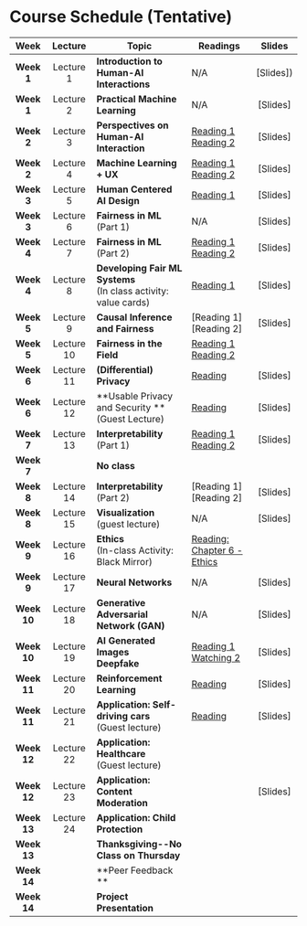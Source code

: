 # Course Schedule (Tentative)

Week  |Lecture   |Topic  |Readings  |Slides |
:------:|:-----:|-------|----------|:------:
| **Week 1**  | Lecture 1  | **Introduction to Human-AI Interactions**                                                                                         | N/A                                                                                                                                                                   | [Slides])                   |
| **Week 1**  | Lecture 2  | **Practical Machine Learning**                                                                                                    | N/A                                                                                                                                                                   | [Slides]                   |
| **Week 2**  | Lecture 3  | **Perspectives on Human-AI Interaction**                                                                                          | [Reading 1](https://drive.google.com/file/d/1ce6iiALq-QlGo4W2AzjmXJcdpKy5Fvll/view?usp=sharing) <br> [Reading 2](https://drive.google.com/file/d/1Tw8qZZ1nQxGFiwz00l2OR31BHx3uHXcY/view?usp=sharing)             | [Slides]                   |
| **Week 2**  | Lecture 4  | **Machine Learning + UX** | [Reading 1](https://drive.google.com/file/d/1nvDx0h9PJM2A69P_0GA118mGeLS95mfq/view?usp=sharing) <br> [Reading 2](https://drive.google.com/file/d/1kLJn2RSBEgFCVg6ibBzb-YDt7UJYJNLu/view?usp=sharing)                                                                                                                                                                 |[Slides]                                                                                                                 |
| **Week 3**  | Lecture 5  | **Human Centered AI Design**                                                                                                         | [Reading 1](https://drive.google.com/file/d/1K1DIZYln3E5AHouPXOkvc6X2NXbmMtxk/view?usp=sharing)                                                                                                                                                                   | [Slides]                  |
| **Week 3**  | Lecture 6  | **Fairness in ML** (Part 1)                                                                                                       | N/A                                                                                                                                                                   | [Slides]                   |
| **Week 4**  | Lecture 7  | **Fairness in ML** (Part 2)                                                                                                       | [Reading 1](https://arxiv.org/abs/1609.05807) <br> [Reading 2](https://arxiv.org/abs/1703.00056)                                                                      | [Slides]                   |
| **Week 4**  | Lecture 8  | **Developing Fair ML Systems**<br> (In class activity: value cards)                                                                                                          | [Reading 1](https://drive.google.com/file/d/1JNJjymAU_rqCoLzlVOjMku59484rG6Ja/view?usp=sharing)                                                                                                                                                                   | [Slides]                  |
| **Week 5**  | Lecture 9  | **Causal Inference and Fairness**                  | [Reading 1] <br> [Reading 2]                                           | [Slides]|
| **Week 5**  | Lecture 10 | **Fairness in the Field** <br>  | [Reading 1](https://arxiv.org/pdf/2102.01196.pdf) <br> [Reading 2](https://dl.acm.org/doi/10.1145/3290605.3300271)                         |                                                                                                                |
| **Week 6**  | Lecture 11 | **(Differential) Privacy**                                                                                                        | [Reading](https://arstechnica.com/tech-policy/2009/09/your-secrets-live-online-in-databases-of-ruin/)                                                                 | [Slides]                   |
| **Week 6**  | Lecture 12 | **Usable Privacy and Security **<br> (Guest Lecture)               | [Reading](https://cmu.app.box.com/s/33kxmwvdrauel90incqwa5i71hqx98sx)                                                                                                 | [Slides]                  |
| **Week 7**  | Lecture 13 | **Interpretability** (Part 1)                                                                                                     | [Reading 1](https://arxiv.org/pdf/1602.04938.pdf)<br> [Reading 2](https://arxiv.org/pdf/1702.08608.pdf)                                                               | [Slides]                  |
| **Week 7**  |   | **No class**                                                                                                         |                                                                                                                                                                    |                  |
| **Week 8**  | Lecture 14 | **Interpretability** (Part 2)                           | [Reading 1]<br> [Reading 2]                                                                       | [Slides]                   |
| **Week 8**  | Lecture 15 | **Visualization** <br>(guest lecture)                                                                             | N/A                                                                                                                                                                   | [Slides]                  |
| **Week 9**  | Lecture 16 | **Ethics** <br>(In-class Activity: Black Mirror)                                                                             | [Reading: Chapter 6 - Ethics](https://www.bitbybitbook.com/en/1st-ed/ethics/)                                                                                         |                                                                                                                |
| **Week 9** | Lecture 17 | **Neural Networks**                                                                                                               | N/A                                                                                                                                                                   | [Slides] |
| **Week 10** | Lecture 18 | **Generative Adversarial Network (GAN)**                                                                                          | N/A                                                                                                                                                                   | [Slides] |
| **Week 10** | Lecture 19 | **AI Generated Images <br> Deepfake**                                                                                             | [Reading 1](https://regmedia.co.uk/2019/10/08/deepfake_report.pdf) <br>  [Watching 2](https://www.nytimes.com/2019/08/14/opinion/deepfakes-adele-disinformation.html) | [Slides] |
| **Week 11** | Lecture 20 | **Reinforcement Learning**                                                                                                        | [Reading](https://www.nature.com/articles/518486a)                                                                                                                    | [Slides]               |
| **Week 11** | Lecture 21 | **Application: Self-driving cars** <br> (Guest lecture)                                      | [Reading](https://www.vox.com/future-perfect/2020/2/14/21063487/self-driving-cars-autonomous-vehicles-waymo-cruise-uber)                                              | [Slides]                   |
| **Week 12** | Lecture 22 | **Application: Healthcare**<br> (Guest lecture)                                               |                                                                                                                                                                       |                                                                                                                |
| **Week 12** | Lecture 23 | **Application: Content Moderation** <br>                                       |                                               | [Slides]                   |
| **Week 13** | Lecture 24 | **Application: Child Protection**<br>                                                |                                                                                                                                                                       |                                                                                                                |
| **Week 13** |   | **Thanksgiving--No Class on Thursday**                                                                                            |                                                                                                                                                                       |                                                                                                                |
| **Week 14** |            | **Peer Feedback **                                                                                                                |                                                                                                                                                                       |                                                                                                                |
| **Week 14** |            | **Project Presentation**                                                                                                          |                                                                                                                                                                       |                                                                                                                |
